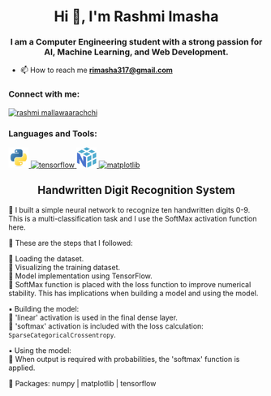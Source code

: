 <h1 align="center">Hi 👋, I'm Rashmi Imasha</h1>
<h3 align="center">I am a Computer Engineering student with a strong passion for AI, Machine Learning, and Web Development.</h3>

- 📫 How to reach me **rimasha317@gmail.com**

<h3 align="left">Connect with me:</h3>
<p align="left">
<a href="https://linkedin.com/in/rashmi-mallawaarachchi" target="blank"><img align="center" src="https://raw.githubusercontent.com/rahuldkjain/github-profile-readme-generator/master/src/images/icons/Social/linked-in-alt.svg" alt="rashmi mallawaarachchi" height="30" width="40" /></a>
</p>

<h3 align="left">Languages and Tools:</h3>
<p align="left"> 
  <a href="https://www.python.org" target="_blank" rel="noreferrer"> <img src="https://raw.githubusercontent.com/devicons/devicon/master/icons/python/python-original.svg" alt="python" width="40" height="40"/> </a> 
  <a href="https://www.tensorflow.org" target="_blank" rel="noreferrer"> <img src="https://www.vectorlogo.zone/logos/tensorflow/tensorflow-icon.svg" alt="tensorflow" width="40" height="40"/> </a> 
  <a href="https://numpy.org/" target="_blank" rel="noreferrer"> <img src="https://raw.githubusercontent.com/devicons/devicon/master/icons/numpy/numpy-original.svg" alt="numpy" width="40" height="40"/> </a>
  <a href="https://matplotlib.org/" target="_blank" rel="noreferrer"> <img src="https://matplotlib.org/_static/images/logo2.svg" alt="matplotlib" width="40" height="40"/> </a>
</p>

<h2 align="center">Handwritten Digit Recognition System</h2>

📜 I built a simple neural network to recognize ten handwritten digits 0-9. This is a multi-classification task and I use the SoftMax activation function here.

📜 These are the steps that I followed:

🔺 Loading the dataset.  
🔺 Visualizing the training dataset.  
🔺 Model implementation using TensorFlow.  
🔺 SoftMax function is placed with the loss function to improve numerical stability. This has implications when building a model and using the model.

▪ Building the model:  
  🔸 'linear' activation is used in the final dense layer.  
  🔸 'softmax' activation is included with the loss calculation: `SparseCategoricalCrossentropy`.

▪ Using the model:  
  🔸 When output is required with probabilities, the 'softmax' function is applied.

🔗 Packages: numpy | matplotlib | tensorflow
